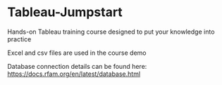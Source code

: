 # Tableau-Jumpstart
Hands-on Tableau training course designed to put your knowledge into practice

Excel and csv files are used in the course demo

Database connection details can be found here: https://docs.rfam.org/en/latest/database.html
